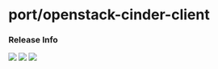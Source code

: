 # port/openstack-cinder-client

### Release Info
[![](https://images.microbadger.com/badges/version/port/openstack-cinder-client.svg)](http://microbadger.com/images/port/openstack-cinder-client "Image info @ microbadger.com")
[![](https://images.microbadger.com/badges/image/port/openstack-cinder-client.svg)](http://microbadger.com/images/port/openstack-cinder-client "Image info @ microbadger.com")
[![](https://images.microbadger.com/badges/commit/port/openstack-cinder-client.svg)](http://microbadger.com/images/port/openstack-cinder-client "Image info @ microbadger.com")
